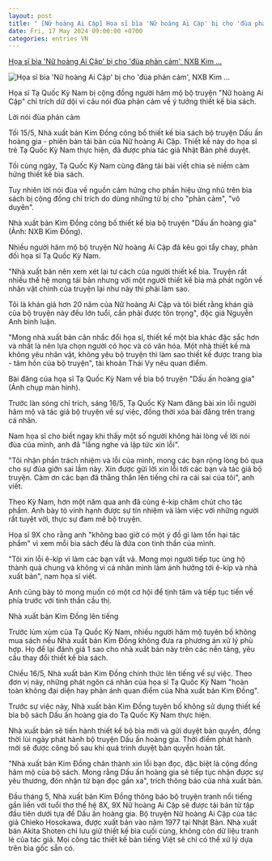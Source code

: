 ```yaml
---
layout: post
title: " [Nữ hoàng Ai Cập] Họa sĩ bìa 'Nữ hoàng Ai Cập' bị cho 'đùa phản cảm', NXB Kim ..."
date: Fri, 17 May 2024 09:00:00 +0700
categories: entries VN
---
```

[Họa sĩ bìa 'Nữ hoàng Ai Cập' bị cho 'đùa phản cảm', NXB Kim ...](https://dantri.com.vn/van-hoa/hoa-si-bia-nu-hoang-ai-cap-bi-cho-dua-phan-cam-nxb-kim-dong-noi-gi-20240516164725775.htm)

![Họa sĩ bìa 'Nữ hoàng Ai Cập' bị cho 'đùa phản cảm', NXB Kim ...](https://cdnphoto.dantri.com.vn/1Q5SDWhQ8B48FZxhOEsMvkFBzq0=/zoom/1200_630/2024/05/16/nuhoangaicap2-1715853034781.png)

Họa sĩ Tạ Quốc Kỳ Nam bị cộng đồng người hâm mộ bộ truyện "Nữ hoàng Ai Cập" chỉ trích dữ dội vì câu nói đùa phản cảm về ý tưởng thiết kế bìa sách.

Lời nói đùa phản cảm

Tối 15/5, Nhà xuất bản Kim Đồng công bố thiết kế bìa sách bộ truyện Dấu ấn hoàng gia - phiên bản tái bản của Nữ hoàng Ai Cập. Thiết kế này do họa sĩ trẻ Tạ Quốc Kỳ Nam thực hiện, đã được phía tác giả Nhật Bản phê duyệt.

Tối cùng ngày, Tạ Quốc Kỳ Nam cũng đăng tải bài viết chia sẻ niềm cảm hứng thiết kế bìa sách.

Tuy nhiên lời nói đùa về nguồn cảm hứng cho phần hiệu ứng nhũ trên bìa sách bị cộng đồng chỉ trích do dùng những từ bị cho "phản cảm", "vô duyên".

Nhà xuất bản Kim Đồng công bố thiết kế bìa bộ truyện "Dấu ấn hoàng gia" (Ảnh: NXB Kim Đồng).

Nhiều người hâm mộ bộ truyện Nữ hoàng Ai Cập đã kêu gọi tẩy chay, phản đối họa sĩ Tạ Quốc Kỳ Nam.

"Nhà xuất bản nên xem xét lại tư cách của người thiết kế bìa. Truyện rất nhiều thế hệ mong tái bản nhưng với một người thiết kế bìa mà phát ngôn về nhân vật chính của truyện lại như này thì phải làm sao.

Tôi là khán giả hơn 20 năm của Nữ hoàng Ai Cập và tôi biết rằng khán giả của bộ truyện này đều lớn tuổi, cần phải được tôn trọng", độc giả Nguyễn Anh bình luận.

"Mong nhà xuất bản cân nhắc đổi họa sĩ, thiết kế một bìa khác đặc sắc hơn và nhất là nên lựa chọn người có học và có văn hóa. Một nhà thiết kế mà không yêu nhân vật, không yêu bộ truyện thì làm sao thiết kế được trang bìa - tâm hồn của bộ truyện", tài khoản Thái Vy nêu quan điểm.

Bài đăng của họa sĩ Tạ Quốc Kỳ Nam về bìa bộ truyện "Dấu ấn hoàng gia" (Ảnh chụp màn hình).

Trước làn sóng chỉ trích, sáng 16/5, Tạ Quốc Kỳ Nam đăng bài xin lỗi người hâm mộ và tác giả bộ truyện về sự việc, đồng thời xóa bài đăng trên trang cá nhân.

Nam họa sĩ cho biết ngay khi thấy một số người không hài lòng về lời nói đùa của mình, anh đã "lắng nghe và lập tức xin lỗi".

"Tôi nhận phần trách nhiệm và lỗi của mình, mong các bạn rộng lòng bỏ qua cho sự đùa giỡn sai lầm này. Xin được gửi lời xin lỗi tới các bạn và tác giả bộ truyện. Cảm ơn các bạn đã thẳng thắn lên tiếng chỉ ra cái sai của tôi", anh viết.

Theo Kỳ Nam, hơn một năm qua anh đã cùng ê-kíp chăm chút cho tác phẩm. Anh bày tỏ vinh hạnh được sự tín nhiệm và làm việc với những người rất tuyệt vời, thực sự đam mê bộ truyện.

Họa sĩ 9X cho rằng anh "không bao giờ có một ý đồ gì làm tổn hại tác phẩm" vì xem mỗi bìa sách đều là đứa con tinh thần của mình.

"Tôi xin lỗi ê-kíp vì làm các bạn vất vả. Mong mọi người tiếp tục ủng hộ thành quả chung và không vì cá nhân mình làm ảnh hưởng tới ê-kíp và nhà xuất bản", nam họa sĩ viết.

Anh cũng bày tỏ mong muốn có một cơ hội để tịnh tâm và tiếp tục tiến về phía trước với tinh thần cầu thị.

Nhà xuất bản Kim Đồng lên tiếng

Trước lùm xùm của Tạ Quốc Kỳ Nam, nhiều người hâm mộ tuyên bố không mua sách nếu Nhà xuất bản Kim Đồng không đưa ra phương án xử lý phù hợp. Họ để lại đánh giá 1 sao cho nhà xuất bản này trên các nền tảng, yêu cầu thay đổi thiết kế bìa sách.

Chiều 16/5, Nhà xuất bản Kim Đồng chính thức lên tiếng về sự việc. Theo đơn vị này, những phát ngôn cá nhân của họa sĩ Tạ Quốc Kỳ Nam "hoàn toàn không đại diện hay phản ánh quan điểm của Nhà xuất bản Kim Đồng".

Trước sự việc này, Nhà xuất bản Kim Đồng tuyên bố không sử dụng thiết kế bìa bộ sách Dấu ấn hoàng gia do Tạ Quốc Kỳ Nam thực hiện.

Nhà xuất bản sẽ tiến hành thiết kế bộ bìa mới và gửi duyệt bản quyền, đồng thời lùi ngày phát hành bộ truyện Dấu ấn hoàng gia. Thời điểm phát hành mới sẽ được công bố sau khi quá trình duyệt bản quyền hoàn tất.

"Nhà xuất bản Kim Đồng chân thành xin lỗi bạn đọc, đặc biệt là cộng đồng hâm mộ của bộ sách. Mong rằng Dấu ấn hoàng gia sẽ tiếp tục nhận được sự yêu thương, đón nhận từ bạn đọc gần xa", trích thông báo của nhà xuất bản.

Đầu tháng 5, Nhà xuất bản Kim Đồng thông báo bộ truyện tranh nổi tiếng gắn liền với tuổi thơ thế hệ 8X, 9X Nữ hoàng Ai Cập sẽ được tái bản từ tập đầu tiên dưới tựa đề Dấu ấn hoàng gia. Bộ truyện Nữ hoàng Ai Cập của tác giả Chieko Hosokawa, được xuất bản vào năm 1977 tại Nhật Bản. Nhà xuất bản Akita Shoten chỉ lưu giữ thiết kế bìa cuối cùng, không còn dữ liệu tranh lẻ của tác giả. Mọi công tác thiết kế bản tiếng Việt sẽ chỉ có thể xử lý dựa trên bìa gốc sẵn có.

